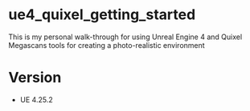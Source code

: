 # ue4_quixel_getting_started
This is my personal walk-through for using Unreal Engine 4 and Quixel Megascans tools for creating a photo-realistic environment

# Version
- UE 4.25.2
